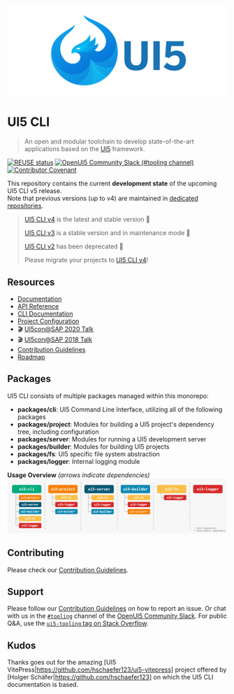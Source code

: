![UI5 logo](./docs/images/UI5_logo_wide.png)

# UI5 CLI

> An open and modular toolchain to develop state-of-the-art applications based on the [UI5](https://ui5.sap.com) framework.

[![REUSE status](https://api.reuse.software/badge/github.com/UI5/cli)](https://api.reuse.software/info/github.com/UI5/cli)
[![OpenUI5 Community Slack (#tooling channel)](https://img.shields.io/badge/slack-join-44cc11.svg)](https://ui5-slack-invite.cfapps.eu10.hana.ondemand.com)
[![Contributor Covenant](https://img.shields.io/badge/Contributor%20Covenant-v2.0%20adopted-ff69b4.svg)](CODE_OF_CONDUCT.md)

This repository contains the current **development state** of the upcoming UI5 CLI v5 release.  
Note that previous versions (up to v4) are maintained in [dedicated repositories](https://github.com/UI5/cli/tree/v4?tab=readme-ov-file#modules).

> [UI5 CLI v4](https://ui5.github.io/cli/v4) is the latest and stable version 🎉
>
> [UI5 CLI v3](https://ui5.github.io/cli/v3) is a stable version and in maintenance mode 🚢
>
> [UI5 CLI v2](https://ui5.github.io/cli/v2) has been deprecated 🚫  
>
> Please migrate your projects to [UI5 CLI v4](https://ui5.github.io/cli/v4/updates/migrate-v4/)!

## Resources

- [Documentation](https://ui5.github.io/cli/stable/)
- [API Reference](https://ui5.github.io/cli/stable/api/)
- [CLI Documentation](https://ui5.github.io/cli/stable/pages/CLI/)
- [Project Configuration](https://ui5.github.io/cli/stable/pages/Configuration/)
- 🎬 [UI5con@SAP 2020 Talk](https://www.youtube.com/watch?v=8IHoVJLKN34)
- 🎬 [UI5con@SAP 2018 Talk](https://www.youtube.com/watch?v=iQ07oe26y_k)
- [Contribution Guidelines](https://github.com/UI5/cli/blob/main/CONTRIBUTING.md)
- [Roadmap](https://github.com/UI5/cli/issues/701)

## Packages

UI5 CLI consists of multiple packages managed within this monorepo:

- **packages/cli**: UI5 Command Line Interface, utilizing all of the following packages
- **packages/project**: Modules for building a UI5 project's dependency tree, including configuration
- **packages/server**: Modules for running a UI5 development server
- **packages/builder**: Modules for building UI5 projects
- **packages/fs**: UI5 specific file system abstraction
- **packages/logger**: Internal logging module

**Usage Overview** *(arrows indicate dependencies)*
![Module Overview](./packages/documentation/docs/images/Module_overview.png)

## Contributing

Please check our [Contribution Guidelines](https://github.com/UI5/cli/blob/main/CONTRIBUTING.md).

## Support

Please follow our [Contribution Guidelines](https://github.com/UI5/cli/blob/main/CONTRIBUTING.md#report-an-issue) on how to report an issue. Or chat with us in the [`#tooling`](https://openui5.slack.com/archives/C0A7QFN6B) channel of the [OpenUI5 Community Slack](https://ui5-slack-invite.cfapps.eu10.hana.ondemand.com). For public Q&A, use the [`ui5-tooling` tag on Stack Overflow](https://stackoverflow.com/questions/tagged/ui5-tooling).

## Kudos
Thanks goes out for the amazing [UI5 VitePress|https://github.com/hschaefer123/ui5-vitepress] project offered by [Holger Schäfer|https://github.com/hschaefer123] on which the UI5 CLI documentation is based.